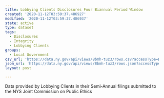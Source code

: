 ```yaml
---
title: Lobbying Clients Disclosures Four Biannual Period Window
created: '2020-11-12T03:59:37.486927'
modified: '2020-11-12T03:59:37.486937'
state: active
type: dataset
tags:
  - Disclosures
  - Integrity
  - Lobbying Clients
groups:
  - Local Government
csv_url: 'https://data.ny.gov/api/views/8bmh-tuz3/rows.csv?accessType=DOWNLOAD'
json_url: 'https://data.ny.gov/api/views/8bmh-tuz3/rows.json?accessType=DOWNLOAD'
layout: post

---
```

Data provided by Lobbying Clients in their Semi-Annual filings submitted to the NYS Joint Commission on Public Ethics
